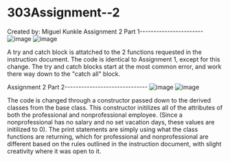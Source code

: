# 303Assignment--2
 Created by: Miguel Kunkle
Assignment 2 Part 1-----------------------
![image](https://user-images.githubusercontent.com/98611485/196581889-3ddf92c5-908e-45f4-b348-ddda12e85523.png)
![image](https://user-images.githubusercontent.com/98611485/196581990-8f2ef7f4-c49c-44b9-83c1-936e62d8596b.png)

A try and catch block is attatched to the 2 functions requested in the instruction document. The code is identical to Assignment 1, except for this change. The try and catch blocks start at the most common error, and work there way down to the "catch all" block.

Assignment 2 Part 2------------------------------
![image](https://user-images.githubusercontent.com/98611485/196582154-88349366-b2a0-46fb-b5b2-ca1e24e2f148.png)
![image](https://user-images.githubusercontent.com/98611485/196582259-53b80b13-def5-406b-b51e-b945deec34bf.png)

The code is changed through a constructor passed down to the derived classes from the base class. This constructor initilizes all of the attributes of both the professional and nonprofessional employee. (Since a nonprofessional has no salary and no set vacation days, these values are initilized to 0). The print statements are simply using what the class functions are returning, which for professional and nonprofessional are different based on the rules outlined in the instruction document, with slight creativity where it was open to it.
